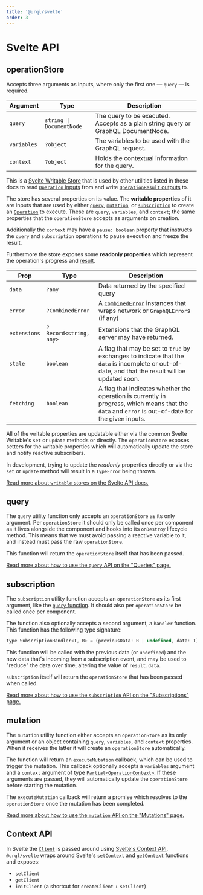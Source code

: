 ```yaml
---
title: '@urql/svelte'
order: 3
---
```


# Svelte API

## operationStore

Accepts three arguments as inputs, where only the first one — `query` — is required.

| Argument    | Type                     | Description                                                                        |
| ----------- | ------------------------ | ---------------------------------------------------------------------------------- |
| `query`     | `string \| DocumentNode` | The query to be executed. Accepts as a plain string query or GraphQL DocumentNode. |
| `variables` | `?object`                | The variables to be used with the GraphQL request.                                 |
| `context`   | `?object`                | Holds the contextual information for the query.                                    |

This is a [Svelte Writable Store](https://svelte.dev/docs#writable) that is used by other utilities
listed in these docs to read [`Operation` inputs](./core.md#operation) from and write
[`OperationResult` outputs](./core.md#operationresult) to.

The store has several properties on its value. The **writable properties** of it are inputs that are
used by either [`query`](#query), [`mutation`](#mutation), or [`subscription`](#subscription) to
create an [`Operation`](./core.md#operation) to execute. These are `query`, `variables`, and
`context`; the same properties that the `operationStore` accepts as arguments on creation.

Additionally the `context` may have a `pause: boolean` property that instructs the `query` and
`subscription` operations to pause execution and freeze the result.

Furthermore the store exposes some **readonly properties** which represent the operation's progress
and [result](./core.md#operationresult).

| Prop         | Type                   | Description                                                                                                                                        |
| ------------ | ---------------------- | -------------------------------------------------------------------------------------------------------------------------------------------------- |
| `data`       | `?any`                 | Data returned by the specified query                                                                                                               |
| `error`      | `?CombinedError`       | A [`CombinedError`](./core.md#combinederror) instances that wraps network or `GraphQLError`s (if any)                                              |
| `extensions` | `?Record<string, any>` | Extensions that the GraphQL server may have returned.                                                                                              |
| `stale`      | `boolean`              | A flag that may be set to `true` by exchanges to indicate that the `data` is incomplete or out-of-date, and that the result will be updated soon.  |
| `fetching`   | `boolean`              | A flag that indicates whether the operation is currently in progress, which means that the `data` and `error` is out-of-date for the given inputs. |

All of the writable properties are updatable either via the common Svelte Writable's `set` or
`update` methods or directly. The `operationStore` exposes setters for the writable properties which
will automatically update the store and notify reactive subscribers.

In development, trying to update the _readonly_ properties directly or via the `set` or `update`
method will result in a `TypeError` being thrown.

[Read more about `writable` stores on the Svelte API docs.](https://svelte.dev/docs#writable)

## query

The `query` utility function only accepts an `operationStore` as its only argument. Per
`operationStore` it should only be called once per component as it lives alongside the component and
hooks into its `onDestroy` lifecycle method. This means that we must avoid passing a reactive
variable to it, and instead must pass the raw `operationStore`.

This function will return the `operationStore` itself that has been passed.

[Read more about how to use the `query` API on the "Queries" page.](../basics/queries.md#svelte)

## subscription

The `subscription` utility function accepts an `operationStore` as its first argument, like the
[`query` function](#query). It should also per `operationStore` be called once per component.

The function also optionally accepts a second argument, a `handler` function. This function has the
following type signature:

```js
type SubscriptionHandler<T, R> = (previousData: R | undefined, data: T) => R;
```

This function will be called with the previous data (or `undefined`) and the new data that's
incoming from a subscription event, and may be used to "reduce" the data over time, altering the
value of `result.data`.

`subscription` itself will return the `operationStore` that has been passed when called.

[Read more about how to use the `subscription` API on the "Subscriptions"
page.](../advanced/subscriptions.md#svelte)

## mutation

The `mutation` utility function either accepts an `operationStore` as its only argument or an object
containing `query`, `variables`, and `context` properties. When it receives the latter it will
create an `operationStore` automatically.

The function will return an `executeMutation` callback, which can be used to trigger the mutation.
This callback optionally accepts a `variables` argument and a `context` argument of type
[`Partial<OperationContext>`](./core.md#operationcontext). If these arguments are passed, they will
automatically update the `operationStore` before starting the mutation.

The `executeMutation` callback will return a promise which resolves to the `operationStore` once the
mutation has been completed.

[Read more about how to use the `mutation` API on the "Mutations"
page.](../basics/mutations.md#svelte)

## Context API

In Svelte the [`Client`](./core.md#client) is passed around using [Svelte's Context
API](https://svelte.dev/tutorial/context-api). `@urql/svelte` wraps around Svelte's
[`setContext`](https://svelte.dev/docs#setContext) and
[`getContext`](https://svelte.dev/docs#getContext) functions and exposes:

- `setClient`
- `getClient`
- `initClient` (a shortcut for `createClient` + `setClient`)
